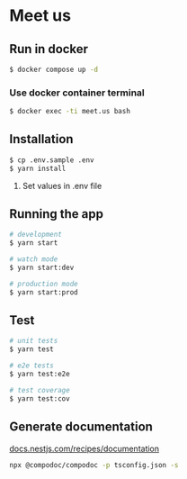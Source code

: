 # Meet us

## Run in docker
```bash
$ docker compose up -d
```

### Use docker container terminal
```bash
$ docker exec -ti meet.us bash
```

## Installation


```bash
$ cp .env.sample .env
$ yarn install
```

1. Set values in .env file

## Running the app

```bash
# development
$ yarn start

# watch mode
$ yarn start:dev

# production mode
$ yarn start:prod
```

## Test

```bash
# unit tests
$ yarn test

# e2e tests
$ yarn test:e2e

# test coverage
$ yarn test:cov
```

## Generate documentation
[docs.nestjs.com/recipes/documentation](https://docs.nestjs.com/recipes/documentation)

```bash
npx @compodoc/compodoc -p tsconfig.json -s
```

